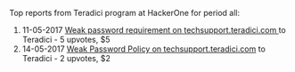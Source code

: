 Top reports from Teradici program at HackerOne for period all:

1. 11-05-2017 [Weak password requirement on techsupport.teradici.com ](https://hackerone.com/reports/227659) to Teradici - 5 upvotes, $5
2. 14-05-2017 [Weak Password Policy on techsupport.teradici.com](https://hackerone.com/reports/228323) to Teradici - 2 upvotes, $2
